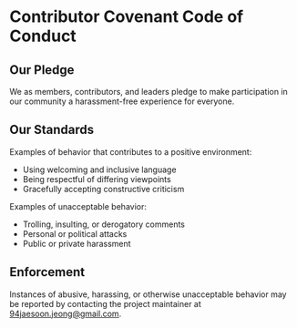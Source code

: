 # Contributor Covenant Code of Conduct

## Our Pledge

We as members, contributors, and leaders pledge to make participation in our community a harassment-free experience for everyone.

## Our Standards

Examples of behavior that contributes to a positive environment:
- Using welcoming and inclusive language
- Being respectful of differing viewpoints
- Gracefully accepting constructive criticism

Examples of unacceptable behavior:
- Trolling, insulting, or derogatory comments
- Personal or political attacks
- Public or private harassment

## Enforcement

Instances of abusive, harassing, or otherwise unacceptable behavior may be reported by contacting the project maintainer at 94jaesoon.jeong@gmail.com.
